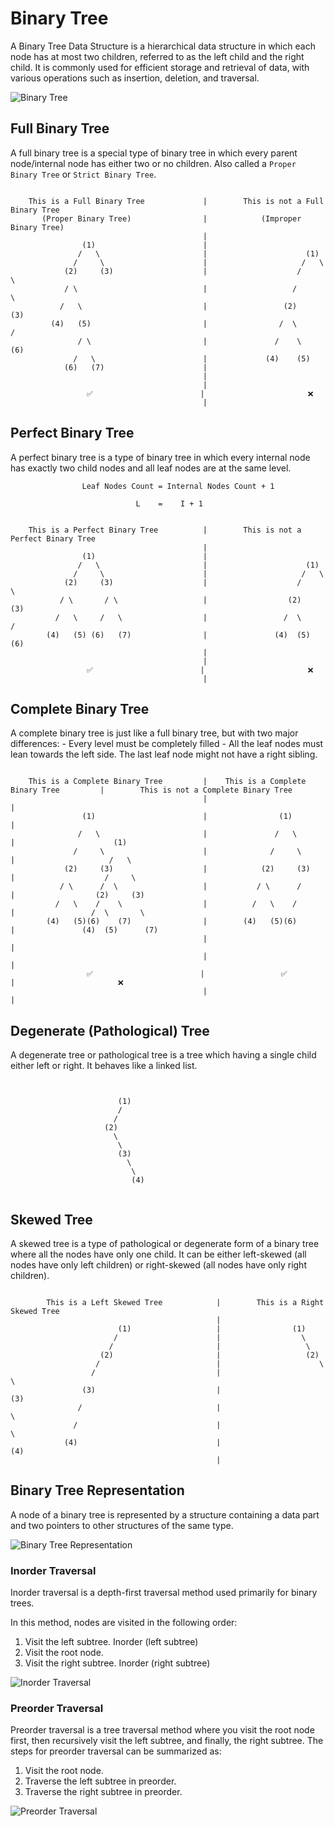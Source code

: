 # Binary Tree

A Binary Tree Data Structure is a hierarchical data structure in which each node has at most two children, referred to as the left child and the right child. It is commonly used for efficient storage and retrieval of data, with various operations such as insertion, deletion, and traversal.

![Binary Tree](../../../../res/img/BinaryTree.png)


## Full Binary Tree

A full binary tree is a special type of binary tree in which every parent node/internal node has either two or no children. Also called a `Proper Binary Tree` or `Strict Binary Tree`.

```plaintext

    This is a Full Binary Tree             |        This is not a Full Binary Tree          
       (Proper Binary Tree)                |            (Improper Binary Tree)
                                           |
                (1)                        |                    
               /   \                       |                      (1)                      
              /     \                      |                     /   \
            (2)     (3)                    |                    /     \  
            / \                            |                   /       \
           /   \                           |                 (2)       (3)                  
         (4)   (5)                         |                /  \       /
               / \                         |               /    \    (6)
              /   \                        |             (4)    (5)
            (6)   (7)                      |  
                                           |
                                           |
                 ✅                        |                       ❌  
                                           |

```


## Perfect Binary Tree

A perfect binary tree is a type of binary tree in which every internal node has exactly two child nodes and all leaf nodes are at the same level.


                    Leaf Nodes Count = Internal Nodes Count + 1

                                L    =    I + 1


```plaintext

    This is a Perfect Binary Tree          |        This is not a Perfect Binary Tree          
                                           |
                (1)                        |                    
               /   \                       |                      (1)                      
              /     \                      |                     /   \
            (2)     (3)                    |                    /     \  
           / \       / \                   |                  (2)     (3)                  
          /   \     /   \                  |                 /  \     /
        (4)   (5) (6)   (7)                |               (4)  (5) (6)
                                           |
                                           |
                 ✅                        |                       ❌  
                                           |

```


## Complete Binary Tree

A complete binary tree is just like a full binary tree, but with two major differences:
    - Every level must be completely filled
    - All the leaf nodes must lean towards the left side. The last leaf node might not have a right sibling.


```plaintext

    This is a Complete Binary Tree         |    This is a Complete Binary Tree         |        This is not a Complete Binary Tree          
                                           |                                           |
                (1)                        |                (1)                        |                    
               /   \                       |               /   \                       |                      (1)                      
              /     \                      |              /     \                      |                     /   \
            (2)     (3)                    |            (2)     (3)                    |                    /     \  
           / \      /  \                   |           / \      /                      |                  (2)     (3)                  
          /   \    /    \                  |          /   \    /                       |                 /  \       \
        (4)   (5)(6)    (7)                |        (4)   (5)(6)                       |               (4)  (5)      (7)
                                           |                                           |
                                           |                                           |
                 ✅                        |                 ✅                        |                       ❌  
                                           |                                           |

```

## Degenerate (Pathological) Tree

A degenerate tree or pathological tree is a tree which having a single child either left or right. It behaves like a linked list.

```plaintext


                        (1)                        
                        /          
                       /          
                     (2)          
                       \          
                        \         
                        (3)       
                          \
                           \
                           (4)


```

## Skewed Tree

A skewed tree is a type of pathological or degenerate form of a binary tree where all the nodes have only one child. It can be either left-skewed (all nodes have only left children) or right-skewed (all nodes have only right children).

```plaintext

        This is a Left Skewed Tree            |        This is a Right Skewed Tree          
                                              |
                        (1)                   |                (1)                      
                       /                      |                  \
                      /                       |                   \
                    (2)                       |                   (2)
                   /                          |                      \
                  /                           |                       \      
                (3)                           |                       (3)
               /                              |                         \
              /                               |                          \
            (4)                               |                          (4)
                                              |

```


## Binary Tree Representation

A node of a binary tree is represented by a structure containing a data part and two pointers to other structures of the same type.

![Binary Tree Representation](../../../../res/img/BinaryTreeRepresent.png)



### Inorder Traversal

Inorder traversal is a depth-first traversal method used primarily for binary trees.

In this method, nodes are visited in the following order:
  
  1. Visit the left subtree. Inorder (left subtree)
  2. Visit the root node.
  3. Visit the right subtree. Inorder (right subtree)


![Inorder Traversal](../../../../res/img/InorderTraversal.png)


### Preorder Traversal

Preorder traversal is a tree traversal method where you visit the root node first, then recursively visit the left subtree, and finally, the right subtree. The steps for preorder traversal can be summarized as:
  
  1. Visit the root node.
  2. Traverse the left subtree in preorder.
  3. Traverse the right subtree in preorder.

![Preorder Traversal](../../../../res/img/PreorderTraversal.png)